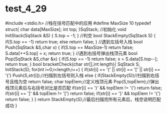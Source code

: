 # test_4_29
#include <stdio.h>
//栈在括号匹配中的应用
#define MaxSize 10
typedef struct{
	char data[MaxSize];
	int top;
}SqStack;
//初始化
void InitStack(SqStack &S)
{
	S.top = -1;
}
//判空
bool StackEmpty(SqStack S)
{
	if(S.top == -1)
		return true;
	else
		return false;
}
//遇到左括号入栈
bool Push(SqStack &S,char x)
{
	if(S.top == MaxSize-1)
		return false;
	S.data[++S.top] = x;
	return true;
}
//遇到右括号弹出栈顶元素
bool Pop(SqStack &S,char &x)
{
	if(S.top == -1)
		return false;
	x = S.data[S.top--];
	return true;
}
bool bracketCheck(char str[],int length){
	SqStack S;
	InitStack(S);
	for(int i=0;i<length;i++)
	{
		if(str[i] == '(' || str[i] == '[' || str[i] == '{')
			Push(S,str[i]);//扫描到左括号则入栈
		else
		{
			if(StackEmpty(S))//扫描到右括号且栈为空
				return false;
			char topElem;//定义栈顶元素
			Pop(S,topElem);//弹出栈顶元素后与右括号对比是否匹配
			if(str[i] == ')' && topElem != '(')
				return false;
			if(str[i] == ']' && topElem != '[')
				return false;
			if(str[i] == '}' && topElem != '{')
				return false;
		}
	}
	return StackEmpty(S);//最后扫描完所有元素后，栈空说明匹配成功
}
